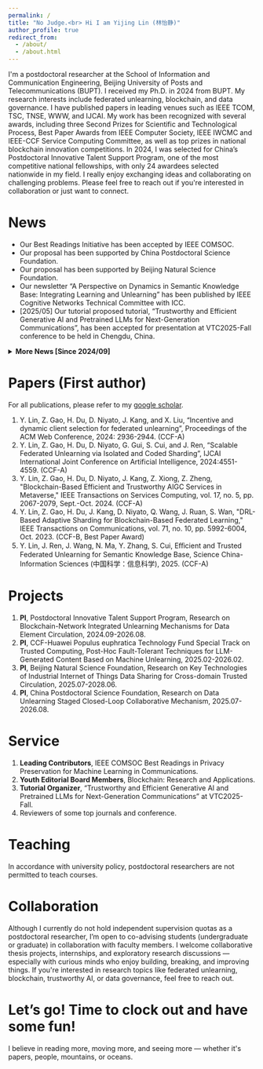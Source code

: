 ```yaml
---
permalink: /
title: "No Judge.<br> Hi I am Yijing Lin (林怡静)"
author_profile: true
redirect_from: 
  - /about/
  - /about.html
---
```


I'm a postdoctoral researcher at the School of Information and Communication Engineering, Beijing University of Posts and Telecommunications (BUPT). I received my Ph.D. in 2024 from BUPT. My research interests include federated unlearning, blockchain, and data governance. I have published papers in leading venues such as IEEE TCOM, TSC, TNSE, WWW, and IJCAI. My work has been recognized with several awards, including three Second Prizes for Scientific and Technological Process, Best Paper Awards from IEEE Computer Society, IEEE IWCMC and IEEE-CCF Service Computing Committee, as well as top prizes in national blockchain innovation competitions. In 2024, I was selected for China’s Postdoctoral Innovative Talent Support Program, one of the most competitive national fellowships, with only 24 awardees selected nationwide in my field. I really enjoy exchanging ideas and collaborating on challenging problems. Please feel free to reach out if you're interested in collaboration or just want to connect.

News
======
<div>
  <ul>
    <li>Our Best Readings Initiative has been accepted by IEEE COMSOC.</li>
    <li>Our proposal has been supported by China Postdoctoral Science Foundation.</li>
    <li>Our proposal has been supported by Beijing Natural Science Foundation.</li>
    <li>Our newsletter “A Perspective on Dynamics in Semantic Knowledge Base: Integrating Learning and Unlearning” has been published by IEEE Cognitive Networks Technical Committee with ICC.</li>
    <li>[2025/05] Our tutorial proposed tutorial, “Trustworthy and Efficient Generative AI and Pretrained LLMs for Next-Generation Communications”, has been accepted for presentation at VTC2025-Fall conference to be held in Chengdu, China.</li>
  </ul>

  <details>
    <summary><strong>More News [Since 2024/09]</strong></summary>
    <ul>
      <li>[2025/03] The PhD students I co-supervise (Ze Chai, Zhiqiang Xie, Xinlei Yu) won the third prize in the "Jinnang-2024" Future Warfare Scenarios and Creative Ideas Competition organized by China Aerospace Science and Industry Corporation.</li>
      <li>[2025/03] I am honor to join as a <strong>Workshop Chair</strong> of KSEM 2025 Track: Advanced Data Security and Privacy Preservation in AI.</li>
      <li>[2025/03] Our paper "A Unified Blockchain-Semantic Framework for Wireless Edge Intelligence Enabled Web 3.0" was selected as <strong>ESI Highly Cited Papers</strong> again (First author).</li>
      <li>[2025/02] Our paper "Eﬀicient and Trusted Federated Unlearning for Semantic Knowledge Base" was accepted by Science China-Information Sciences (中国科学：信息科学) (First author).</li>
      <li>[2025/02] Our paper "Trustworthy Intelligent Networks for Low-Altitude Economy" was accepted by IEEE Communications Magazine (Co-corresponding author).</li>
      <li>[2025/01] Our paper "Diffusion Model Empowered Efficient Data Distillation Method for Cloud-Edge Collaboration" was accepted by IEEE Transactions on Cognitive Communications and Networking (Co-corresponding author).</li>
      <li>[2024/12] I am invited as a <strong>Keynote Speaker</strong> at the Data Elements and Circulation Forum, China Data Conference. </li>
      <li>[2024/12] Our paper "Blockchain-Aided Secure Semantic Communication for AI-Generated Content in Metaverse" has been awarded the 2023 <strong>Best Paper Award</strong> from IEEE Open Journal of the Computer Society by the IEEE Computer Society Publications Board (First author).</li>
      <li>[2024/12] I am honor to join as an <strong>Executive Member</strong> of the Technical Committee on Blockchain, China Computer Federation (CCF).</li>
      <li>[2024/12] I am honor to join as a <strong>Youth Editorial Board Member</strong> of Blockchain Research and Applications (BCRA) (ESCI-indexed Journal).</li>
      <li>[2024/12] I am honor to join as a <strong>Guest Editor</strong> of Blockchains.</li>
      <li>[2024/11] I am honor to join as a <strong>Moderator</strong> of the 2024 ITSS Panel on Intelligent Transportation Systems Career Path to Net Zero.</li> 
      <li>[2024/09] I am honor to receive the <strong>40th Anniversary Honor Medal</strong> of Beijing University of Posts and Telecommunications in celebration of Teachers’ Day.</li>
      <li>[2024/09] Our paper "Blockchain-aided Secure Semantic Communication for AI-Generated Content in Metaverse" was selected by the <strong>IEEE ComSoc Best Readings</strong> Generative AI and Large Language Models for Networking</li>
    </ul>
  </details>
</div>

Papers (First author)
======
For all publications, please refer to my [google scholar](https://scholar.google.com/citations?user=aVK4rRkAAAAJ).

1. Y. Lin, Z. Gao, H. Du, D. Niyato, J. Kang, and X. Liu, “Incentive and dynamic client selection for federated unlearning”, Proceedings of the ACM Web Conference, 2024: 2936-2944. (CCF-A)
2. Y. Lin, Z. Gao, H. Du, D. Niyato, G. Gui, S. Cui, and J. Ren, “Scalable Federated Unlearning via Isolated and Coded Sharding”, IJCAI International Joint Conference on Artificial Intelligence, 2024:4551-4559. (CCF-A)
3. Y. Lin, Z. Gao, H. Du, D. Niyato, J. Kang, Z. Xiong, Z. Zheng, "Blockchain-Based Efficient and Trustworthy AIGC Services in Metaverse," IEEE Transactions on Services Computing, vol. 17, no. 5, pp. 2067-2079, Sept.-Oct. 2024. (CCF-A)
4. Y. Lin, Z. Gao, H. Du, J. Kang, D. Niyato, Q. Wang, J. Ruan, S. Wan, "DRL-Based Adaptive Sharding for Blockchain-Based Federated Learning," IEEE Transactions on Communications, vol. 71, no. 10, pp. 5992-6004, Oct. 2023. (CCF-B, Best Paper Award)
5. Y. Lin, J. Ren, J. Wang, N. Ma, Y. Zhang, S. Cui, Eﬀicient and Trusted Federated Unlearning for Semantic Knowledge Base, Science China-Information Sciences  (中国科学：信息科学), 2025. (CCF-A)

Projects
======
1. <strong>PI</strong>, Postdoctoral Innovative Talent Support Program, Research on Blockchain-Network Integrated Unlearning Mechanisms for Data Element Circulation, 2024.09-2026.08.
2. <strong>PI</strong>, CCF-Huawei Populus euphratica Technology Fund Special Track on Trusted Computing, Post-Hoc Fault-Tolerant Techniques for LLM-Generated Content Based on Machine Unlearning, 2025.02-2026.02.
3. <strong>PI</strong>, Beijing Natural Science Foundation, Research on Key Technologies of Industrial Internet of Things Data Sharing for Cross-domain Trusted Circulation, 2025.07-2028.06.
4. <strong>PI</strong>, China Postdoctoral Science Foundation, Research on Data Unlearning Staged Closed-Loop Collaborative Mechanism, 2025.07-2026.08.

Service
======
1. <strong>Leading Contributors</strong>, IEEE COMSOC Best Readings in Privacy Preservation for Machine Learning in Communications.
2. <strong>Youth Editorial Board Members</strong>, Blockchain: Research and Applications.
3. <strong>Tutorial Organizer</strong>, “Trustworthy and Efficient Generative AI and Pretrained LLMs for Next-Generation Communications” at VTC2025-Fall.
4. Reviewers of some top journals and conference.

Teaching
======
In accordance with university policy, postdoctoral researchers are not permitted to teach courses.

Collaboration
======
Although I currently do not hold independent supervision quotas as a postdoctoral researcher, I’m open to co-advising students (undergraduate or graduate) in collaboration with faculty members. I welcome collaborative thesis projects, internships, and exploratory research discussions — especially with curious minds who enjoy building, breaking, and improving things. If you're interested in research topics like federated unlearning, blockchain, trustworthy AI, or data governance, feel free to reach out. 

Let’s go! Time to clock out and have some fun!
======

I believe in reading more, moving more, and seeing more — whether it's papers, people, mountains, or oceans.

